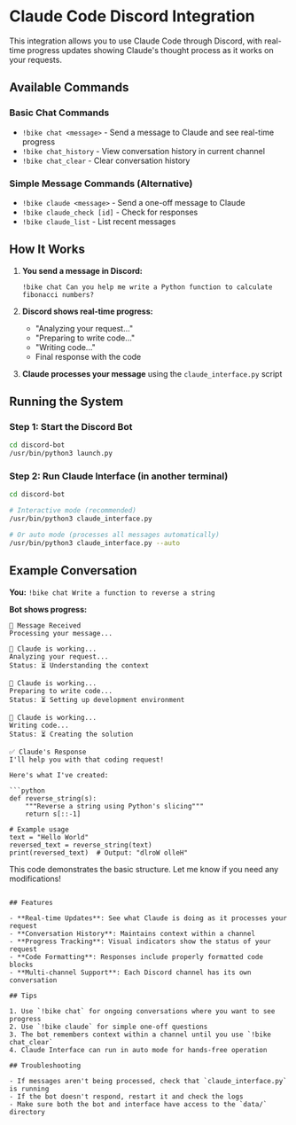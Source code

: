 # Claude Code Discord Integration

This integration allows you to use Claude Code through Discord, with real-time progress updates showing Claude's thought process as it works on your requests.

## Available Commands

### Basic Chat Commands
- `!bike chat <message>` - Send a message to Claude and see real-time progress
- `!bike chat_history` - View conversation history in current channel
- `!bike chat_clear` - Clear conversation history

### Simple Message Commands (Alternative)
- `!bike claude <message>` - Send a one-off message to Claude
- `!bike claude_check [id]` - Check for responses
- `!bike claude_list` - List recent messages

## How It Works

1. **You send a message in Discord:**
   ```
   !bike chat Can you help me write a Python function to calculate fibonacci numbers?
   ```

2. **Discord shows real-time progress:**
   - "Analyzing your request..."
   - "Preparing to write code..."
   - "Writing code..."
   - Final response with the code

3. **Claude processes your message** using the `claude_interface.py` script

## Running the System

### Step 1: Start the Discord Bot
```bash
cd discord-bot
/usr/bin/python3 launch.py
```

### Step 2: Run Claude Interface (in another terminal)
```bash
cd discord-bot

# Interactive mode (recommended)
/usr/bin/python3 claude_interface.py

# Or auto mode (processes all messages automatically)
/usr/bin/python3 claude_interface.py --auto
```

## Example Conversation

**You:** `!bike chat Write a function to reverse a string`

**Bot shows progress:**
```
💬 Message Received
Processing your message...

🔄 Claude is working...
Analyzing your request...
Status: ⏳ Understanding the context

🔄 Claude is working...
Preparing to write code...
Status: ⏳ Setting up development environment

🔄 Claude is working...
Writing code...
Status: ⏳ Creating the solution

✅ Claude's Response
I'll help you with that coding request!

Here's what I've created:

```python
def reverse_string(s):
    """Reverse a string using Python's slicing"""
    return s[::-1]

# Example usage
text = "Hello World"
reversed_text = reverse_string(text)
print(reversed_text)  # Output: "dlroW olleH"
```

This code demonstrates the basic structure. Let me know if you need any modifications!
```

## Features

- **Real-time Updates**: See what Claude is doing as it processes your request
- **Conversation History**: Maintains context within a channel
- **Progress Tracking**: Visual indicators show the status of your request
- **Code Formatting**: Responses include properly formatted code blocks
- **Multi-channel Support**: Each Discord channel has its own conversation

## Tips

1. Use `!bike chat` for ongoing conversations where you want to see progress
2. Use `!bike claude` for simple one-off questions
3. The bot remembers context within a channel until you use `!bike chat_clear`
4. Claude Interface can run in auto mode for hands-free operation

## Troubleshooting

- If messages aren't being processed, check that `claude_interface.py` is running
- If the bot doesn't respond, restart it and check the logs
- Make sure both the bot and interface have access to the `data/` directory